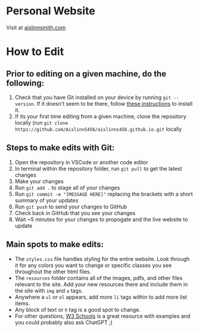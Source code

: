 # Personal Website
Visit at <a href="aislinnsmith.com" target="_blank">aislinnsmith.com</a>

# How to Edit
## Prior to editing on a given machine, do the following:
<ol>
  <li>Check that you have Git installed on your device by running <code>git --version</code>. If it doesn't seem to be there, follow <a href="https://git-scm.com/book/en/v2/Getting-Started-Installing-Git" target="_blank">these instructions</a> to install it.</li>
  <li>If its your first time editing from a given machine, clone the repository locally (run <code>git clone https://github.com/AislinnS456/aislinns456.github.io.git</code> locally</li>
</ol>

## Steps to make edits with Git:
<ol>
  <li>Open the repository in VSCode or another code editor</li>
  <li>In terminal within the repository folder, run <code>git pull</code> to get the latest changes</li>
  <li>Make your changes</li>
  <li>Run <code>git add .</code> to stage all of your changes</li>
  <li>Run <code>git commit -m "[MESSAGE HERE]"</code> replacing the brackets with a short summary of your updates</li>
  <li>Run <code>git push</code> to send your changes to GitHub</li>
  <li>Check back in GitHub that you see your changes</li>
  <li>Wait ~5 minutes for your changes to propogate and the live website to update</li>
</ol>

## Main spots to make edits:
<ul>
  <li>The <code>styles.css</code> file handles styling for the entire website. Look through it for any colors you want to change or specific classes you see throughout the other html files.</li>
  <li>The <code>resources</code> folder contains all of the images, pdfs, and other files relevant to the site. Add your new resources there and include them in the site with <code>img</code> and <code>a</code> tags.</li>
  <li>Anywhere a <code>ul</code> or <code>ol</code> appears, add more <code>li</code> tags within to add more list items.</li>
  <li>Any block of text or <code>h</code> tag is a good spot to change.</li>
  <li>For other questions, <a href="https://www.w3schools.com/html/default.asp" target="_blank">W3 Schools</a> is a great resource with examples and you could probably also ask ChatGPT ;)</li>
</ul>

